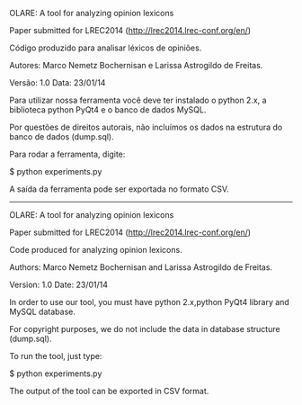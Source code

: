 OLARE: A tool for analyzing opinion lexicons

Paper submitted for LREC2014 (http://lrec2014.lrec-conf.org/en/)

Código produzido para analisar léxicos de opiniões.

Autores: Marco Nemetz Bochernisan e Larissa Astrogildo de Freitas.

Versão: 1.0 Data: 23/01/14

Para utilizar nossa ferramenta você deve ter instalado o python 2.x, a biblioteca python PyQt4 e o banco de dados MySQL.

Por questões de direitos autorais, não incluímos os dados na estrutura do banco de dados (dump.sql).

Para rodar a ferramenta, digite: 

$ python experiments.py

A saída da ferramenta pode ser exportada no formato CSV.

---
OLARE: A tool for analyzing opinion lexicons

Paper submitted for LREC2014 (http://lrec2014.lrec-conf.org/en/)

Code produced for analyzing opinion lexicons.

Authors: Marco Nemetz Bochernisan and Larissa Astrogildo de Freitas.

Version: 1.0 Date: 23/01/14

In order to use our tool, you must have python 2.x,python PyQt4 library and MySQL database.

For copyright purposes, we do not include the data in database structure (dump.sql). 

To run the tool, just type:

$ python experiments.py

The output of the tool can be exported in CSV format.

